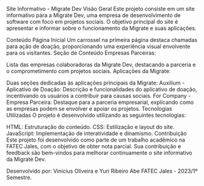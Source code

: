 Site Informativo - Migrate Dev
Visão Geral
Este projeto consiste em um site informativo para a Migrate Dev, uma empresa de desenvolvimento de software com foco em projetos sociais. O objetivo principal do site é apresentar e informar sobre o funcionamento da Migrate e suas aplicações.

Conteúdo
Página Inicial
Um carrossel na primeira página destaca chamadas para ação de doação, proporcionando uma experiência visual envolvente para os visitantes.
Seção de Conteúdo
Empresas Parceiras:

Lista das empresas colaboradoras da Migrate Dev, destacando a parceria e o comprometimento com projetos sociais.
Aplicações da Migrate:

Duas seções dedicadas às aplicações principais da Migrate:
Auxilium - Aplicativo de Doação:
Descrição e funcionalidades do aplicativo de doação, incentivando os usuários a contribuir para causas sociais.
For Company - Empresa Parceira:
Destaque para a parceria empresarial, explicando como as empresas podem se envolver e apoiar os projetos.
Tecnologias Utilizadas
O projeto é desenvolvido utilizando as seguintes tecnologias:

HTML: Estruturação do conteúdo.
CSS: Estilização e layout do site.
JavaScript: Implementação de interatividade e dinamismo.
Contribuição
Este projeto foi desenvolvido como parte de um trabalho acadêmico na FATEC Jales, com o objetivo de obter nota parcial. Sua contribuição e feedback são bem-vindos para melhorar continuamente o site informativo da Migrate Dev.

Desenvolvido por: Vinicius Oliveira e Yuri Ribeiro Abe
FATEC Jales - 2023/1º Semestre.
